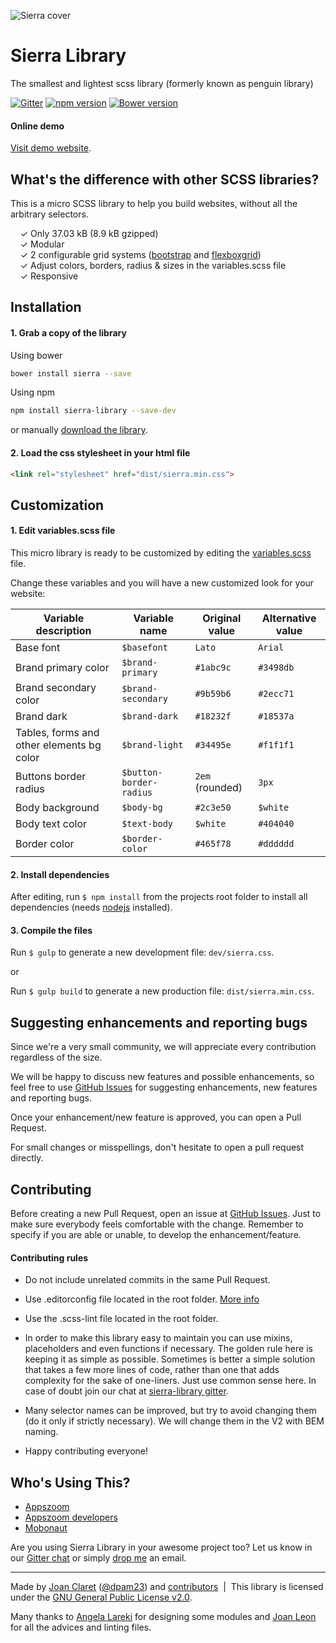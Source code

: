 ![Sierra cover](http://sierra-library.github.io/img/github/github-cover.png)

Sierra Library
========================================

The smallest and lightest scss library (formerly known as penguin library)

[![Gitter](https://badges.gitter.im/Join%20Chat.svg)](https://gitter.im/sierra-library/sierra?utm_source=badge&utm_medium=badge&utm_campaign=pr-badge) [![npm version](https://badge.fury.io/js/sierra-library.svg)](https://badge.fury.io/js/sierra-library) [![Bower version](https://badge.fury.io/bo/sierra.svg)](https://badge.fury.io/bo/sierra)

#### Online demo

[Visit demo website](http://sierra-library.github.io/).


What's the difference with other SCSS libraries?
-----------

This is a micro SCSS library to help you build websites, without all the arbitrary selectors.

&nbsp; &nbsp; ✓ Only 37.03 kB (8.9 kB gzipped)<br>
&nbsp; &nbsp; ✓ Modular<br>
&nbsp; &nbsp; ✓ 2 configurable grid systems ([bootstrap](http://getbootstrap.com/) and [flexboxgrid](http://flexboxgrid.com/))<br>
&nbsp; &nbsp; ✓ Adjust colors, borders, radius & sizes in the variables.scss file<br>
&nbsp; &nbsp; ✓ Responsive

Installation
-----------

#### 1. Grab a copy of the library

Using bower

```bash
bower install sierra --save
```


Using npm

```bash
npm install sierra-library --save-dev
```

or manually [download the library](https://github.com/sierra-library/sierra/archive/master.zip).

#### 2. Load the css stylesheet in your html file

```html
<link rel="stylesheet" href="dist/sierra.min.css">
```


Customization
-----------
#### 1. Edit variables.scss file
This micro library is ready to be customized by editing the [variables.scss](https://github.com/sierra-library/sierra/blob/master/src/_variables.scss) file.

Change these variables and you will have a new customized look for your website:

| Variable description | Variable name | Original value | Alternative value |
| -------- | ----- | --- | --------- |
| Base font | `$basefont` | `Lato` | `Arial` |
| Brand primary color | `$brand-primary` | `#1abc9c` | `#3498db` |
| Brand secondary color | `$brand-secondary` | `#9b59b6` | `#2ecc71` |
| Brand dark | `$brand-dark` | `#18232f` | `#18537a` |
| Tables, forms and other elements bg color | `$brand-light` | `#34495e` | `#f1f1f1` |
| Buttons border radius | `$button-border-radius` | `2em` (rounded) | `3px` |
| Body background | `$body-bg` | `#2c3e50` | `$white` |
| Body text color | `$text-body` | `$white` | `#404040` |
| Border color | `$border-color` | `#465f78` | `#dddddd` |


#### 2. Install dependencies
After editing, run `$ npm install` from the projects root folder to install all dependencies (needs [nodejs](https://nodejs.org/) installed).

#### 3. Compile the files
Run `$ gulp` to generate a new development file:  `dev/sierra.css`.

or

Run `$ gulp build` to generate a new production file:  `dist/sierra.min.css`.

Suggesting enhancements and reporting bugs
-----------
Since we're a very small community, we will appreciate every contribution   regardless of the size.

We will be happy to discuss new features and possible enhancements, so feel free to use [GitHub Issues](https://github.com/Sierra-Library/sierra/issues) for suggesting enhancements, new features and reporting bugs.

Once your enhancement/new feature is approved, you can open a Pull Request.

For small changes or misspellings, don't hesitate to open a pull request directly.

Contributing
-----------
Before creating a new Pull Request, open an issue at [GitHub Issues](https://github.com/Sierra-Library/sierra/issues). Just to make sure everybody feels comfortable with the change.
Remember to specify if you are able or unable, to develop the enhancement/feature.


#### Contributing rules
- Do not include unrelated commits in the same Pull Request.
- Use .editorconfig file located in the root folder. [More info](http://editorconfig.org/)
- Use the .scss-lint file located in the root folder.
- In order to make this library easy to maintain you can use mixins, placeholders and even functions if necessary. The golden rule here is keeping it as simple as possible. Sometimes is better a simple solution that takes a few more lines of code, rather than one that adds complexity for the sake of one-liners. Just use common sense here. In case of doubt join our chat at [sierra-library gitter](https://gitter.im/sierra-library/sierra).
- Many selector names can be improved, but try to avoid changing them (do it only if strictly necessary). We will change them in the V2 with BEM naming.


- Happy contributing everyone!

Who's Using This?
-----------
- [Appszoom](http://www.appszoom.com)
- [Appszoom developers](http://www.appszoom.com/developers)
- [Mobonaut](http://www.mobonaut.com)

Are you using Sierra Library in your awesome project too? Let us know in our  [Gitter chat](https://gitter.im/sierra-library/sierra) or simply [drop me](mailto:dpam23@gmail.com) an email.


---
Made by [Joan Claret](http://joanclaret.github.io/) ([@dpam23](https://twitter.com/dpam23)) and [contributors](https://github.com/sierra-library/sierra/graphs/contributors) &nbsp;|&nbsp; This library is licensed under the [GNU General Public License v2.0](https://github.com/sierra-library/sierra/blob/master/LICENSE.md).

Many thanks to [Angela Lareki](http://larekidesign.squarespace.com/) for designing some modules and [Joan Leon](https://twitter.com/nucliweb) for all the advices and linting files.


